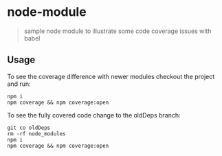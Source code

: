# node-module

> sample node module to illustrate some code coverage issues with babel

## Usage

To see the coverage difference with newer modules checkout the project and run:
```
npm i
npm coverage && npm coverage:open
```

To see the fully covered code change to the oldDeps branch:
```
git co oldDeps
rm -rf node_modules
npm i
npm coverage && npm coverage:open
```
